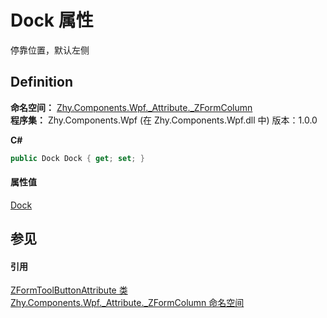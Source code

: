 # Dock 属性


停靠位置，默认左侧



## Definition
**命名空间：** <a href="N_Zhy_Components_Wpf__Attribute__ZFormColumn.md">Zhy.Components.Wpf._Attribute._ZFormColumn</a>  
**程序集：** Zhy.Components.Wpf (在 Zhy.Components.Wpf.dll 中) 版本：1.0.0

**C#**
``` C#
public Dock Dock { get; set; }
```



#### 属性值
<a href="https://learn.microsoft.com/dotnet/api/system.windows.controls.dock" target="_blank" rel="noopener noreferrer">Dock</a>

## 参见


#### 引用
<a href="T_Zhy_Components_Wpf__Attribute__ZFormColumn_ZFormToolButtonAttribute.md">ZFormToolButtonAttribute 类</a>  
<a href="N_Zhy_Components_Wpf__Attribute__ZFormColumn.md">Zhy.Components.Wpf._Attribute._ZFormColumn 命名空间</a>  

